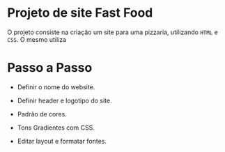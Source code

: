 # Projeto de site Fast Food
O projeto consiste na criação um site para uma pizzaria, utilizando `HTML` e `CSS`.
O mesmo utiliza

# Passo a Passo

- Definir o nome do website.

- Definir header e logotipo do site.

- Padrão de cores.

- Tons Gradientes com CSS.

- Editar layout e formatar fontes.



